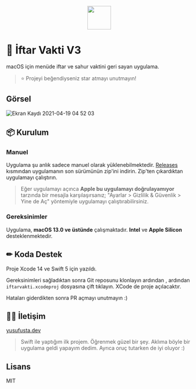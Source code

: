 <p align="center">
  <img src="https://user-images.githubusercontent.com/14722250/93017676-1a009c00-f5fd-11ea-9b8e-c69c2cd4fa89.png" height=64 />
</p>

# 🕌 İftar Vakti V3
macOS için menüde iftar ve sahur vaktini geri sayan uygulama.

> ⭐️ Projeyi beğendiyseniz star atmayı unutmayın!

## Görsel

![Ekran Kaydı 2021-04-19 04 52 03](https://user-images.githubusercontent.com/46392667/115219491-425ef480-a110-11eb-88d5-f0c137c5ca15.gif)

## 📦 Kurulum

### Manuel
Uygulama şu anlık sadece manuel olarak yüklenebilmektedir. [Releases](https://github.com/yusufusta/iftarvakti/releases) kısmından uygulamanın son sürümünün zip'ini indirin.
Zip'ten çıkardıktan uygulamayı çalıştırın.

> Eğer uygulamayı açınca **Apple bu uygulamayı doğrulayamıyor** tarzında bir mesajla karşılaşırsanız; "Ayarlar > Gizlilik & Güvenlik > Yine de Aç" yöntemiyle uygulamayı çalıştırabilirsiniz.

### Gereksinimler
Uygulama, **macOS 13.0 ve üstünde** çalışmaktadır. **Intel** ve **Apple Silicon** desteklenmektedir.

## ✏ Koda Destek
Proje Xcode 14 ve Swift 5 için yazıldı.

Gereksinimleri sağladıktan sonra Git reposunu klonlayın ardından , ardından `iftarvakti.xcodeproj` dosyasına çift tıklayın. XCode de proje açılacaktır.

Hataları giderdikten sonra PR açmayı unutmayın :)

## 👨‍💻 İletişim
[yusufusta.dev](https://yusufusta.dev)

> Swift ile yaptığım ilk projem. Öğrenmek güzel bir şey. Aklıma böyle bir uygulama geldi yapayım dedim. Ayrıca oruç tutarken de iyi oluyor :)

## Lisans

MIT